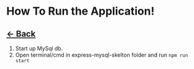 # How To Run the Application!

## [<- Back](../README.md)

1. Start up MySql db.
2. Open terminal/cmd in express-mysql-skelton folder and run `npm run start` 